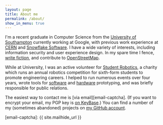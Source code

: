 ```yaml
---
layout: page
title: About me
permalink: /about/
show_in_menu: true
---
```


I'm a recent graduate in Computer Science from the [University of Southampton][] currently working at Google, with previous work experience at [CERN](/projects/invenio-mobile/) and [Snowflake Software](/projects/go-publisher-web-ui/). I have a wide variety of interests, including information security and user experience design. In my spare time I fence, [write fiction](/writing/), and contribute to [OpenStreetMap][].

While at University, I was an active volunteer for [Student Robotics][], a charity which runs an annual robotics competition for sixth-form students to promote engineering careers. I helped to run numerous events over four years, wrote tools for [software](/projects/sr-simulator/) and [hardware](/projects/sr-mci/) prototyping, and was briefly responsible for public relations.

The easiest way to contact me is [via email][email-captcha]. (If you want to encrypt your email, my PGP key is [on KeyBase](https://keybase.io/{{site.keybase_username}}).) You can find a number of my (sometimes abandoned) projects on [my GitHub account](https://github.com/{{site.github_username}}).

[University of Southampton]: http://www.ecs.soton.ac.uk/
[Google]: https://www.google.com/
[OpenStreetMap]: https://www.openstreetmap.org/
[Student Robotics]: https://www.studentrobotics.org/
[email-captcha]: {{ site.mailhide_url }}
